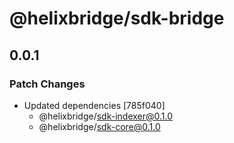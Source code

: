 # @helixbridge/sdk-bridge

## 0.0.1

### Patch Changes

- Updated dependencies [785f040]
  - @helixbridge/sdk-indexer@0.1.0
  - @helixbridge/sdk-core@0.1.0
